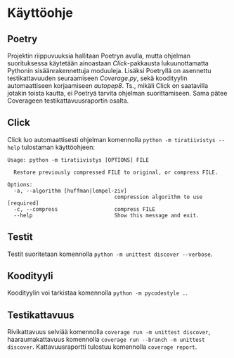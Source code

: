 # Käyttöohje

## Poetry

Projektin riippuvuuksia hallitaan Poetryn avulla, mutta ohjelman suorituksessa käytetään ainoastaan _Click_-pakkausta lukuunottamatta Pythonin sisäänrakennettuja moduuleja. Lisäksi Poetryllä on asennettu testikattavuuden seuraamiseen _Coverage.py_, sekä koodityylin automaattiseen korjaamiseen _autopep8_. Ts., mikäli Click on saatavilla jotakin toista kautta, ei Poetryä tarvita ohjelman suorittamiseen. Sama pätee Coverageen testikattavuusraportin osalta.


## Click

Click luo automaattisesti ohjelman komennolla `python -m tiratiivistys --help` tulostaman käyttöohjeen:

```text
Usage: python -m tiratiivistys [OPTIONS] FILE

  Restore previously compressed FILE to original, or compress FILE.

Options:
  -a, --algorithm [huffman|lempel-ziv]
                                  compression algorithm to use  [required]
  -c, --compress                  compress FILE
  --help                          Show this message and exit.
```


## Testit

Testit suoritetaan komennolla `python -m unittest discover --verbose`.


## Koodityyli

Koodityylin voi tarkistaa komennolla `python -m pycodestyle .`.


## Testikattavuus

Rivikattavuus selviää komennolla `coverage run -m unittest discover`, haaraumakattavuus komennolla `coverage run --branch -m unittest discover`. Kattavuusraportti tulostuu komennolla `coverage report`.
